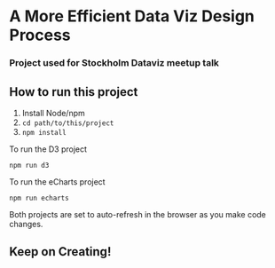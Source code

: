 # A More Efficient Data Viz Design Process

### Project used for Stockholm Dataviz meetup talk

## How to run this project

1. Install Node/npm
1. `cd path/to/this/project`
1. `npm install`

To run the D3 project

`npm run d3`

To run the eCharts project

`npm run echarts`

Both projects are set to auto-refresh in the browser as you make code changes.

## Keep on Creating!
